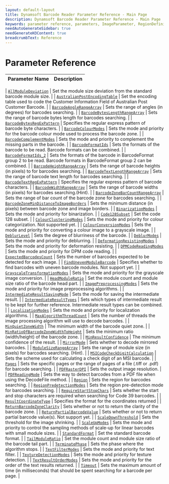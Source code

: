 ```yaml
---
layout: default-layout
title: Dynamsoft Barcode Reader Parameter Reference - Main Page
description: Dynamsoft Barcode Reader Parameter Reference - Main Page
keywords: parameter reference, parameters, ImageParameter, RegionDefinition, FormatSpecification
needAutoGenerateSidebar: true
needGenerateH3Content: true
breadcrumbText: Reference
---
```



# Parameter Reference

 | Parameter Name | Description |
 | -------------- | ----------- | 
 
 | [`AllModuleDeviation`](all-module-deviation.md) | Set the module size deviation from the standard barcode module size. |
 | [`AustralianPostEncodingTable`](australian-post-encoding-table.md) | Set the encoding table used to code the Customer Information Field of Australian Post Customer Barcode. | 
 | [`BarcodeAngleRangeArray`](barcode-angle-range-array.md) | Sets the range of angles (in degrees) for barcodes searching. | 
 | [`BarcodeBytesLengthRangeArray`](barcode-bytes-length-range-array.md) | Sets the range of barcode bytes length for barcodes searching. | 
 | [`BarcodeBytesRegExPattern`](barcode-bytes-regex-pattern.md) | Specifies the regular express pattern of barcode byte characters. | 
 | [`BarcodeColourModes`](barcode-colour-modes.md) | Sets the mode and priority for the barcode colour mode used to process the barcode zone. |
 | [`BarcodeComplementModes`](barcode-complement-modes.md) | Sets the mode and priority to complement the missing parts in the barcode. |
 | [`BarcodeFormatIds`](barcode-format-ids.md) | Sets the formats of the barcode to be read. Barcode formats can be combined. |
 | [`BarcodeFormatIds_2`](barcode-format-ids-2.md) | Sets the formats of the barcode in BarcodeFormat group 2 to be read. Barcode formats in BarcodeFormat group 2 can be combined. |
 | [`BarcodeHeightRangeArray`](barcode-height-range-array.md) | Sets the range of barcode heights (in pixels) to for barcodes searching. | 
 | [`BarcodeTextLengthRangeArray`](barcode-text-length-range-array.md) |	Sets the range of barcode text length for barcodes searching. | 
 | [`BarcodeTextRegExPattern`](barcode-text-regex-pattern.md) | Specifies the regular express pattern of barcode characters. | 
 | [`BarcodeWidthRangeArray`](barcode-width-range-array.md) | Sets the range of barcode widths (in pixels) for barcodes searching.(Hint). | 
 | [`BarcodeZoneBarCountRangeArray`](barcode-zone-bar-count-range-array.md) |	Sets the range of bar count of the barcode zone for barcodes searching. | 
 | [`BarcodeZoneMinDistanceToImageBorders`](barcode-zone-min-distance-to-image-borders.md) | Sets the minimum distance (in pixels) between barcode zone and image borders. | 
 | [`BinarizationModes`](binarization-modes.md) | 	Sets the mode and priority for binarization. |
 | [`Code128Subset`](code128-subset.md) | Set the code 128 subset. | 
 | [`ColourClusteringModes`](colour-clustering-modes.md) | Sets the mode and priority for colour categorization. Not supported yet. |
 | [`ColourConversionModes`](colour-conversion-modes.md) | Sets the mode and priority for converting a colour image to a grayscale image. |
 | [`DeblurLevel`](deblur-level.md) | Sets the degree of blurriness of the barcode. |
 | [`DeblurModes`](deblur-modes.md) | Sets the mode and priority for deblurring. |
 | [`DeformationResistingModes`](deformation-resisting-modes.md) | Sets the mode and priority for deformation resisting. |
 | [`DPMCodeReadingModes`](dpm-code-reading-modes.md) | Sets the mode and priority for DPM code reading. |
 | [`ExpectedBarcodesCount`](expected-barcodes-count.md) | Sets the number of barcodes expected to be detected for each image. |
 | [`FindUnevenModuleBarcode`](find-uneven-module-barcode.md) | Specifies whether to find barcodes with uneven barcode modules. Not support yet. | 
 | [`GrayscaleTransformationModes`](grayscale-transformation-modes.md) | Sets the mode and priority for the grayscale image conversion. |
 | [`HeadModuleRatio`](head-module-ratio.md) | Set the module count and module size ratio of the barcode head part. | 
 | [`ImagePreprocessingModes`](image-preprocessing-modes.md) | Sets the mode and priority for image preprocessing algorithms. |
 | [`IntermediateResultSavingMode`](intermediate-result-saving-mode.md) | Sets the mode for saving the intermediate result. | 
 | [`IntermediateResultTypes`](intermediate-result-types.md) | Sets which types of intermediate result to be kept for further reference. Intermediate result types can be combined. | 
 | [`LocalizationModes`](localization-modes.md) | 	Sets the mode and priority for localization algorithms. |
 | [`MaxAlgorithmThreadCount`](max-algorithm-thread-count.md) | Sets the number of threads the image processing algorithm will use to decode barcodes. |
 | [`MinQuietZoneWidth`](min-quiet-zone-width.md) | The minimum width of the barcode quiet zone. | 
 | [`MinRatioOfBarcodeZoneWidthToHeight`](min-ratio-of-barcode-zone-width-to-height.md) | Sets the minimum ratio (width/height) of the barcode zone. | 
 | [`MinResultConfidence`](min-result-confidence.md) | The minimum confidence of the result. | 
 | [`MirrorMode`](mirror-mode.md) | Sets whether to decode mirrored barcodes. | 
 | [`ModuleSizeRangeArray`](module-size-range-array.md) | Sets the range of module size (in pixels) for barcodes searching. (Hint). |
 | [`MSICodeCheckDigitCalculation`](msi-code-check-digit-calculation.md) | Sets the scheme used for calculating a check digit of an MSI barcode. |
 | [`Pages`](.md) | Sets the specific pages or the range of pages of a file (.tiff or .pdf) for barcode searching. |
 | [`PDFRasterDPI`](.md) | Sets the output image resolution. |
 | [`PDFReadingMode`](pdf-reading-mode.md) | Sets the way to detect barcodes from a PDF file when using the DecodeFile method. |
 | [`Region`](.md) | Sets the region for barcodes searching. |
 | [`RegionPredetectionModes`](region-predetection-modes.md) | Sets the region pre-detection mode for barcodes searching. |
 | [`RequireStartStopChars`](.md) |	Sets whether the start and stop characters are required when searching for Code 39 barcodes. |
 | [`ResultCoordinateType`](.md) | Specifies the format for the coordinates returned | 
 | [`ReturnBarcodeZoneClarity`](.md) | Sets whether or not to return the clarity of the barcode zone. | 
 | [`ReturnPartialBarcodeValue`](.md) | Sets whether or not to return partial barcode value(s). Not support yet. | 
 | [`ScaleDownThreshold`](.md) | Sets the threshold for the image shrinking. |
 | [`ScaleUpModes`](scale-up-modes.md) | Sets the mode and priority to control the sampling methods of scale-up for linear barcodes with small module sizes. | 
 | [`StandardFormat`](.md) | Set the standard barcode format. | 
 | [`TailModuleRatio`](.md) |	Set the module count and module size ratio of the barcode tail part. | 
 | [`TerminatePhase`](.md) | Sets the phase where the algorithm stops. |
 | [`TextFilterModes`](text-filter-modes.md) | 	Sets the mode and priority for text filter. |
 | [`TextureDetectionModes`](texture-detection-modes.md) | 	Sets the mode and priority for texture detection. |
 | [`TextResultOrderModes`](.md) | Sets the mode and priority for the order of the text results returned. | 
 | [`Timeout`](.md) | Sets the maximum amount of time (in milliseconds) that should be spent searching for a barcode per page. |



 


 
 
